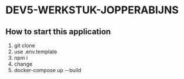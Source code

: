 # DEV5-WERKSTUK-JOPPERABIJNS
## How to start this application
  1. git clone
  2. use .env.template
  3. npm i 
  4. change 
  5. docker-compose up --build
   